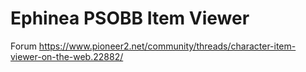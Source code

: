 # Ephinea PSOBB Item Viewer
Forum
https://www.pioneer2.net/community/threads/character-item-viewer-on-the-web.22882/
